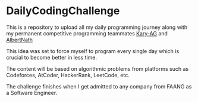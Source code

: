# DailyCodingChallenge
This is a repository to upload all my daily programming journey along with my permanent competitive programming teammates [Kary-AG](https://github.com/Kary-AG) and [AlbertNath](https://github.com/AlbertNath)

This idea was set to force myself to program every single day which is crucial to become better in less time.

The content will be based on algorithmic problems from platforms such as Codeforces, AtCoder, HackerRank, LeetCode, etc.

The challenge finishes when I get admitted to any company from FAANG as a Software Engineer.
